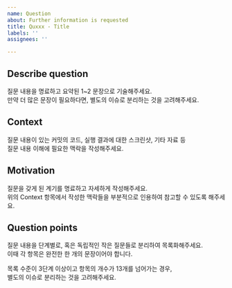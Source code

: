 ```yaml
---
name: Question
about: Further information is requested
title: Quxxx - Title
labels: ''
assignees: ''

---
```


## Describe question

질문 내용을 명료하고 요약된 1~2 문장으로 기술해주세요.   
만약 더 많은 문장이 필요하다면, 별도의 이슈로 분리하는 것을 고려해주세요.

## Context

질문 내용이 있는 커밋의 코드, 실행 결과에 대한 스크린샷, 기타 자료 등    
질문 내용 이해에 필요한 맥락을 작성해주세요.

## Motivation

질문을 갖게 된 계기를 명료하고 자세하게 작성해주세요.   
위의 Context 항목에서 작성한 맥락들을 부분적으로 인용하여 참고할 수 있도록 해주세요.

## Question points

질문 내용을 단계별로, 혹은 독립적인 작은 질문들로 분리하여 목록화해주세요.   
이때 각 항목은 완전한 한 개의 문장이어야 합니다.    

목록 수준이 3단계 이상이고 항목의 개수가 13개를 넘어가는 경우,    
별도의 이슈로 분리하는 것을 고려해주세요.
